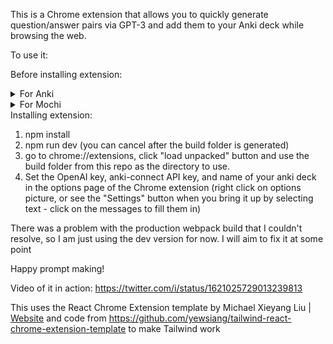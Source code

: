 This is a Chrome extension that allows you to quickly generate question/answer pairs via GPT-3 and add them to your Anki deck while browsing the web.

To use it:

Before installing extension:
<details>
<summary>For Anki</summary>
1. Install and configure anki-connect plugin for your desktop Anki client (ankiweb does not provide API access so this is necessary to programmatically insert cards).
2. Add ankiconnect API key [ankiconnect](/ankiconnect.png)
  1. Go to Add Ons Page in Anki
  2. Click on AnkiConnect
  3. It will pop up a JSON that you can edit.  Insert your secret key (something you make up), and then use that same key you made up in the chrome extension. The reason for setting this is because the extension will be talking to your Anki instance, and if we don't set a key than any random website that decides to call localhost at that port will be able to interact with your deck which you don't want.
3. Obtain an OpenAI API Key if you do not already have one
</details>
<details>
<summary>For Mochi</summary>
1. In Mochi go to Account Settings
2. Scroll down to "API Keys"
3. Create a new key, or copy an existing one.
</details

Installing extension:
1. npm install
2. npm run dev (you can cancel after the build folder is generated)
3. go to chrome://extensions, click "load unpacked" button and use the build folder from this repo as the directory to use.
4. Set the OpenAI key, anki-connect API key, and name of your anki deck in the options page of the Chrome extension (right click on options picture, or see the "Settings" button when you bring it up by selecting text - click on the messages to fill them in)

There was a problem with the production webpack build that I couldn't resolve, so I am just using the dev version for now. I will aim to fix it at some point

Happy prompt making!

Video of it in action: https://twitter.com/i/status/1621025729013239813


This uses the React Chrome Extension template by Michael Xieyang Liu | [Website](https://lxieyang.github.io) and code from https://github.com/yewsiang/tailwind-react-chrome-extension-template to make Tailwind work
